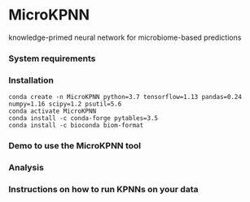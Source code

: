 # MicroKPNN
 knowledge-primed neural network for microbiome-based predictions
 
 ### System requirements
 
 ### Installation
 ```
 conda create -n MicroKPNN python=3.7 tensorflow=1.13 pandas=0.24 numpy=1.16 scipy=1.2 psutil=5.6
 conda activate MicroKPNN	
 conda install -c conda-forge pytables=3.5
 conda install -c bioconda biom-format
 ```
 
 ### Demo to use the MicroKPNN tool

 ### Analysis
 
 ### Instructions on how to run KPNNs on your data
